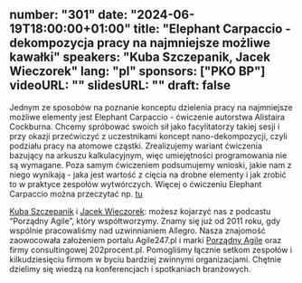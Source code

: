 number: "301"
date: "2024-06-19T18:00:00+01:00"
title: "Elephant Carpaccio - dekompozycja pracy na najmniejsze możliwe kawałki"
speakers: "Kuba Szczepanik, Jacek Wieczorek"
lang: "pl"
sponsors: ["PKO BP"]
videoURL: ""
slidesURL: ""
draft: false
---

Jednym ze sposobów na poznanie konceptu dzielenia pracy na najmniejsze możliwe elementy jest Elephant Carpaccio - ćwiczenie autorstwa Alistaira Cockburna. Chcemy spróbować swoich sił jako facylitatorzy takiej sesji i przy okazji przećwiczyć z uczestnikami koncept nano-dekompozycji, czyli podziału pracy na atomowe cząstki. Zrealizujemy wariant ćwiczenia bazujący na arkuszu kalkulacyjnym, więc umiejętności programowania nie są wymagane. Poza samym ćwiczeniem podsumujemy wnioski, jakie nam z niego wynikają - jaka jest wartość z cięcia na drobne elementy i jak zrobić to w praktyce zespołów wytwórczych.
Więcej o ćwiczeniu Elephant Carpaccio można przeczytać np. [tu](https://alistair.cockburn.us/wp-content/uploads/2018/02/Elephant-Carpaccio-exercise-instructions.pdf)

[Kuba Szczepanik](https://www.linkedin.com/in/kubaszczepanik/) i [Jacek Wieczorek](https://www.linkedin.com/in/jacekwieczorek/): możesz kojarzyć nas z podcastu “Porządny Agile”, który współtworzymy. Znamy się już od 2011 roku, gdy wspólnie pracowaliśmy nad uzwinnianiem Allegro. Nasza znajomość zaowocowała założeniem portalu Agile247.pl i marki [Porządny Agile](https://www.linkedin.com/company/podcast-porz%C4%85dny-agile/) oraz firmy consultingowej 202procent.pl. Pomogliśmy łącznie setkom zespołów i kilkudziesięciu firmom w byciu bardziej zwinnymi organizacjami. Chętnie dzielimy się wiedzą na konferencjach i spotkaniach branżowych.
